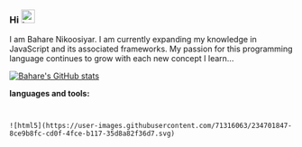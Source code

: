 ### Hi <img src="https://user-images.githubusercontent.com/74038190/216120986-f2752ca9-fe82-4aa3-befe-0a58db010d85.png" height="24px" width="24px" alt="happy-face">

I am Bahare Nikoosiyar. I am currently expanding my knowledge in JavaScript and its associated frameworks. My passion for this programming language continues to grow with each new concept I learn...

[![Bahare's GitHub stats](https://github-readme-stats.vercel.app/api?username=bn-2002)](https://github.com/bn-2002/github-readme-stats)

**languages and tools:**  

<code>
  
</code>
<code>![html5](https://user-images.githubusercontent.com/71316063/234701847-8ce9b8fc-cd0f-4fce-b117-35d8a82f36d7.svg)</code>


